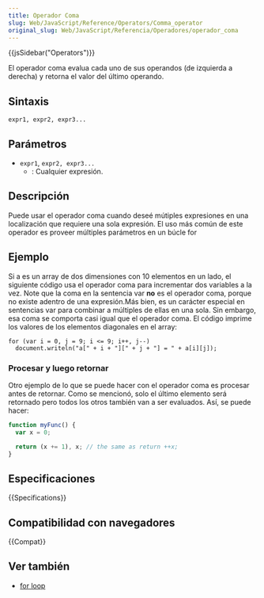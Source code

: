 ```yaml
---
title: Operador Coma
slug: Web/JavaScript/Reference/Operators/Comma_operator
original_slug: Web/JavaScript/Referencia/Operadores/operador_coma
---
```


{{jsSidebar("Operators")}}

El operador coma evalua cada uno de sus operandos (de izquierda a derecha) y retorna el valor del último operando.

## Sintaxis

```
expr1, expr2, expr3...
```

## Parámetros

- `expr1`, `expr2, expr3...`
  - : Cualquier expresión.

## Descripción

Puede usar el operador coma cuando deseé mútiples expresiones en una localización que requiere una sola expresión. El uso más común de este operador es proveer múltiples parámetros en un búcle for

## Ejemplo

Si a es un array de dos dimensiones con 10 elementos en un lado, el siguiente código usa el operador coma para incrementar dos variables a la vez. Note que la coma en la sentencia var **no** es el operador coma, porque no existe adentro de una expresión.Más bien, es un carácter especial en sentencias var para combinar a múltiples de ellas en una sola. Sin embargo, esa coma se comporta casi igual que el operador coma. El código imprime los valores de los elementos diagonales en el array:

```
for (var i = 0, j = 9; i <= 9; i++, j--)
  document.writeln("a[" + i + "][" + j + "] = " + a[i][j]);
```

### Procesar y luego retornar

Otro ejemplo de lo que se puede hacer con el operador coma es procesar antes de retornar. Como se mencionó, solo el último elemento será retornado pero todos los otros también van a ser evaluados. Así, se puede hacer:

```js
function myFunc() {
  var x = 0;

  return (x += 1), x; // the same as return ++x;
}
```

## Especificaciones

{{Specifications}}

## Compatibilidad con navegadores

{{Compat}}

## Ver también

- [for loop](/es/docs/Web/JavaScript/Reference/Statements/for)
